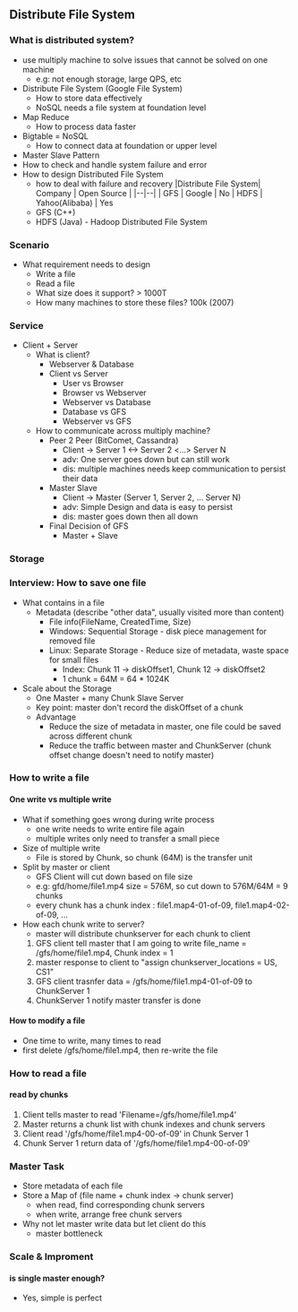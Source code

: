 ## Distribute File System
### What is distributed system?
- use multiply machine to solve issues that cannot be solved on one machine
	- e.g: not enough storage, large QPS, etc
- Distribute File System (Google File System)
	- How to store data effectively
	- NoSQL needs a file system at foundation level
- Map Reduce
	- How to process data faster
- Bigtable = NoSQL
	- How to connect data at foundation or upper level
- Master Slave Pattern
- How to check and handle system failure and error
- How to design Distributed File System
	- how to deal with failure and recovery
|Distribute File System| Company | Open Source |
|--|--|
| GFS | Google | No
| HDFS | Yahoo(Alibaba) | Yes
	- GFS (C++)
	- HDFS (Java) - Hadoop Distributed File System

### Scenario
- What requirement needs to design
	- Write a file
	- Read a file
	- What size does it support? > 1000T
	- How many machines to store these files? 100k (2007)

### Service
- Client + Server
	- What is client?
		- Webserver & Database
		- Client vs Server
			- User vs Browser
			- Browser vs Webserver
			- Webserver vs Database
			- Database vs GFS
			- Webserver vs GFS
	- How to communicate across multiply machine?
		- Peer 2 Peer (BitComet, Cassandra)
			- Client -> Server 1 <-> Server 2 <...> Server N
			- adv: One server goes down but can still work
			- dis: multiple machines needs keep communication to persist their data
		- Master Slave
			- Client -> Master (Server 1, Server 2, ... Server N)
			- adv: Simple Design and data is easy to persist
			- dis: master goes down then all down
		- Final Decision of GFS
			- Master + Slave
	
### Storage

### Interview: How to save one file
- What contains in a file
	- Metadata (describe "other data", usually visited more than content)
		- File info(FileName, CreatedTime, Size)
		- Windows: Sequential Storage - disk piece management for removed file
		- Linux: Separate Storage - Reduce size of metadata, waste space for small files
			- Index: Chunk 11 -> diskOffset1, Chunk 12 -> diskOffset2
			- 1 chunk = 64M = 64 * 1024K
- Scale about the Storage
	- One Master + many Chunk Slave Server
	- Key point: master don't record the diskOffset of a chunk
	- Advantage
		- Reduce the size of metadata in master, one file could be saved across different chunk
		- Reduce the traffic between master and ChunkServer (chunk offset change doesn't need to notify master)
### How to write a file
#### One write vs multiple write
- What if something goes wrong during write process
	- one write needs to write entire file again 
	- multiple writes only need to transfer a small piece
- Size of multiple write
	- File is stored by Chunk, so chunk (64M) is the transfer unit
- Split by master or client
	- GFS Client will cut down based on file size
	- e.g: gfd/home/file1.mp4 size = 576M, so cut down to 576M/64M = 9 chunks
	- every chunk has a chunk index : file1.map4-01-of-09, file1.map4-02-of-09, ...
- How each chunk write to server?
	- master will distribute chunkserver for each chunk to client
	1. GFS client tell master that I am going to write file_name = /gfs/home/file1.mp4, Chunk index = 1
	2. master response to client to "assign chunkserver_locations = US, CS1"
	3. GFS client trasnfer data = /gfs/home/file1.mp4-01-of-09 to ChunkServer 1
	4. ChunkServer 1 notify master transfer is done
#### How to modify a file
- One time to write, many times to read
- first delete /gfs/home/file1.mp4, then re-write the file

### How to read a file
#### read by chunks
1. Client tells master to read 'Filename=/gfs/home/file1.mp4'
2. Master returns a chunk list with chunk indexes and chunk servers
3. Client read '/gfs/home/file1.mp4-00-of-09' in Chunk Server 1
4. Chunk Server 1 return data of '/gfs/home/file1.mp4-00-of-09'

### Master Task
- Store metadata of each file
- Store a Map of (file name + chunk index -> chunk server)
	- when read, find corresponding chunk servers
	- when write, arrange free chunk servers
- Why not let master write data but let client do this
	- master bottleneck

### Scale & Improment
#### is single master enough?
- Yes, simple is perfect
#### 
<!--stackedit_data:
eyJoaXN0b3J5IjpbMTIyNTg4MjU0NSwtOTY0MzQ4MDM4LDYxMj
Q2Mjk4OCwtMjEwODA0OTgzLDEwNDA3MTQxNjYsLTE5MzU2MjE2
MTksLTIwNzE1MTM1ODIsMjM4MTUwMDMwLDc4MTM0MTM3OCwtMT
Q0MTgyNzU5OCwxMDU0OTA2NjAxLC0xOTk2MzEwMjM1LC0xMzE4
MTg1NTA2LC0xMDc0MzQ3OTE4XX0=
-->